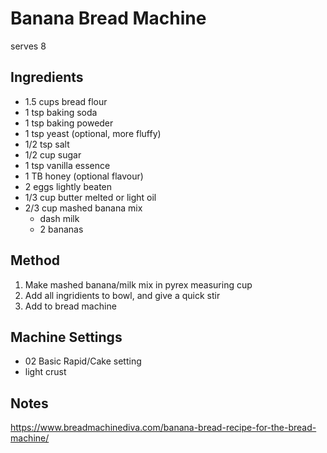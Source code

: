 # Banana Bread Machine

serves 8

## Ingredients

* 1.5 cups bread flour
* 1 tsp baking soda
* 1 tsp baking poweder
* 1 tsp yeast (optional, more fluffy)
* 1/2 tsp salt
* 1/2 cup sugar
* 1 tsp vanilla essence
* 1 TB honey (optional flavour)
* 2 eggs lightly beaten
* 1/3 cup butter melted or light oil
* 2/3 cup mashed banana mix
    * dash milk
    * 2 bananas

## Method

1. Make mashed banana/milk mix in pyrex measuring cup
2. Add all ingridients to bowl, and give a quick stir
3. Add to bread machine

## Machine Settings

* 02 Basic Rapid/Cake setting
* light crust

## Notes

https://www.breadmachinediva.com/banana-bread-recipe-for-the-bread-machine/